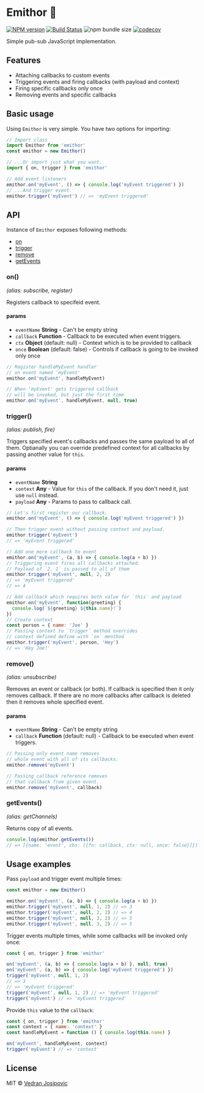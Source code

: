 # Emithor 📡

[![NPM version](https://img.shields.io/npm/v/emithor.svg?style=flat-square)](https://www.npmjs.com/package/emithor)
[![Build Status](https://travis-ci.com/josipovich/emithor.svg?token=FZzGMXwSK6fEdEg1qhdj&branch=master)](https://travis-ci.com/josipovich/emithor)
![npm bundle size](https://img.shields.io/bundlephobia/minzip/emithor.svg)
[![codecov](https://codecov.io/gh/josipovich/emithor/branch/master/graph/badge.svg?token=yS2VUKbPBw)](https://codecov.io/gh/josipovich/emithor)

Simple pub-sub JavaScript implementation. 

## Features

- Attaching callbacks to custom events
- Triggering events and firing callbacks (with payload and context)
- Firing specific callbacks only once
- Removing events and specific callbacks

<!-- 
## Install

```sh
$ npm install emithor
// or 
$ yarn add emithor
```

-->

## Basic usage

Using `Emithor` is very simple. You have two options for importing:

```js
// Import class
import Emithor from 'emithor'
const emithor = new Emithor()

// ...Or import just what you want.
import { on, trigger } from 'emithor'

// Add event listeners
emithor.on('myEvent', () => { console.log('myEvent triggered') })
// ...And trigger event.
emithor.trigger('myEvent') // => 'myEvent triggered'
```

## API

Instance of `Emithor` exposes following methods: 

-   [on](#on)
-   [trigger](#trigger)
-   [remove](#remove)
-   [getEvents](#getEvents)

### on() 

*(alias: subscribe, register)*

Registers callback to specifeid event.

#### params

- `eventName` **String** - Can't be empty string
- `callback` **Function** - Callback to be executed when event triggers.
- `ctx` **Object** (default: null) - Context which is to be provided to callback
- `once` **Boolean** (default: false) - Controls if callback is going to be invoked only once

```js
// Register handleMyEvent handler 
// on event named 'myEvent'
emithor.on('myEvent', handleMyEvent)

// When 'myEvent' gets triggered callback
// will be invoked, but just the first time
emithor.on('myEvent', handleMyEvent, null, true)
```

### trigger() 

*(alias: publish, fire)*

Triggers specified event's callbacks and passes the same payload to all of them. Optianally you can 
override predefined context for all callbacks by passing another value for `this`.

#### params

- `eventName` **String**
- `context` **Any** - Value for `this` of the callback. If you don't need it, just use `null` instead.
- `payload` **Any** - Params to pass to callback call.

```js
// Let's first register our callback.
emithor.on('myEvent', () => { console.log('myEvent triggered') })

// Then trigger event without passing context and payload.
emithor.trigger('myEvent')
// => 'myEvent triggered'

// Add one more callback to event
emithor.on('myEvent', (a, b) => { console.log(a + b) })
// Triggering event fires all callbacks attached.
// Payload of `2, 2` is passed to all of them
emithor.trigger('myEvent', null, 2, 2)
// => 'myEvent triggered'
// => 4

// Add callback which requires both value for `this` and payload
emithor.on('myEvent', function(greeting) { 
  console.log(`${greeting} ${this.name}!`) 
})
// Create context 
const person = { name: 'Joe' }
// Passing context to `trigger` method overrides  
// context defined define with `on` menthod
emithor.trigger('myEvent', person, 'Hey')
// => 'Hey Joe!'
```

### remove() 

*(alias: unsubscribe)*

Removes an event or callback (or both). If callback is specified then it only removes callback.
If there are no more callbacks after callback is deleted then it removes whole specified event.

#### params

- `eventName` **String** - Can't be empty string
- `callback` **Function** (default: null) - Callback to be executed when event triggers.

```js
// Passing only event name removes 
// whole event with all of its callbacks.
emithor.remove('myEvent')

// Passing callback reference removes 
// that callback from given event.
emithor.remove('myEvent', callback)
```

### getEvents() 

*(alias: getChannels)*

Returns copy of all events. 

```js
console.log(emithor.getEvents()) 
// => [{name: 'event', cbs: [{fn: callback, ctx: null, once: false}]}]
```

## Usage examples

Pass `payload` and trigger event multiple times: 

```js
const emithor = new Emithor()

emithor.on('myEvent', (a, b) => { console.log(a + b) })
emithor.trigger('myEvent', null, 1, 2) // => 3
emithor.trigger('myEvent', null, 2, 2) // => 4
emithor.trigger('myEvent', null, 3, 2) // => 5
emithor.trigger('myEvent', null, 3, 2) // => 5
```

Trigger events multiple times, while some callbacks will be invoked only once: 

```js
const { on, trigger } from 'emithor'

on('myEvent', (a, b) => { console.log(a + b) }, null, true)
on('myEvent', (a, b) => { console.log('myEvent triggered') })
trigger('myEvent', null, 1, 2) 
// => 3
// => 'myEvent triggered'
trigger('myEvent', null, 1, 2) // => 'myEvent triggered'
trigger('myEvent') // => 'myEvent triggered'
```

Provide `this` value to the `callback`: 

```js
const { on, trigger } from 'emithor'
const context = { name: 'context' }
const handleMyEvent = function () { console.log(this.name) }

on('myEvent', handleMyEvent, context)
trigger('myEvent') // => 'context'
```

## License

MIT © [Vedran Josipovic](https://github.com/josipovich)
